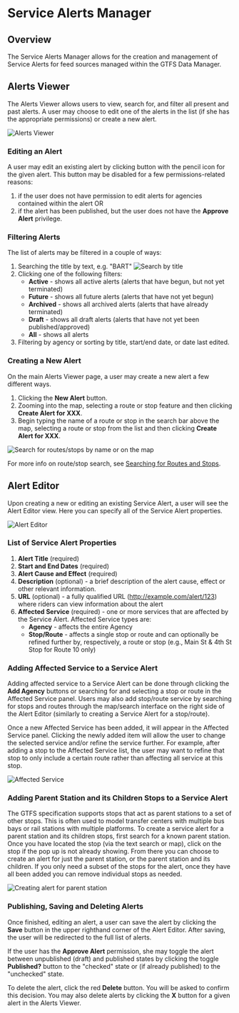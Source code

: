 # Service Alerts Manager

## Overview

The Service Alerts Manager allows for the creation and management of Service Alerts for feed sources managed within the GTFS Data Manager.

## Alerts Viewer

The Alerts Viewer allows users to view, search for, and filter all present and past alerts.  A user may choose to edit one of the alerts in the list (if she has the appropriate permissions) or create a new alert.

![Alerts Viewer](/img/alerts-viewer.png "Alerts Viewer")

### Editing an Alert

A user may edit an existing alert by clicking button with the pencil icon for the given alert.  This button may be disabled for a few permissions-related reasons:

1. if the user does not have permission to edit alerts for agencies contained within the alert OR
2. if the alert has been published, but the user does not have the **Approve Alert** privilege.

### Filtering Alerts

The list of alerts may be filtered in a couple of ways:

1. Searching the title by text, e.g. "BART"  ![Search by title](/img/filter-alerts.png "Search by title")  
2. Clicking one of the following filters:
    - **Active** - shows all active alerts (alerts that have begun, but not yet terminated)
    - **Future** - shows all future alerts (alerts that have not yet begun)
    - **Archived** - shows all archived alerts (alerts that have already terminated)
    - **Draft** - shows all draft alerts (alerts that have not yet been published/approved)
    - **All** - shows all alerts
3. Filtering by agency or sorting by title, start/end date, or date last edited.

### Creating a New Alert

On the main Alerts Viewer page, a user may create a new alert a few different ways.

1. Clicking the **New Alert** button.
2. Zooming into the map, selecting a route or stop feature and then clicking **Create Alert for XXX**.
3. Begin typing the name of a route or stop in the search bar above the map, selecting a route or stop from the list and then clicking **Create Alert for XXX**.

![Search for routes/stops by name or on the map](/img/gtfs-map-search-alert.png "Search for routes/stops by name or on the map")  

For more info on route/stop search, see [Searching for Routes and Stops](searching-routes-stops/).

## Alert Editor

Upon creating a new or editing an existing Service Alert, a user will see the Alert Editor view. Here you can specify all of the Service Alert properties.

![Alert Editor](/img/alert-editor.png "Alert Editor")  

### List of Service Alert Properties

1. **Alert Title** (required)
2. **Start and End Dates** (required)
3. **Alert Cause and Effect** (required)
4. **Description** (optional) - a brief description of the alert cause, effect or other relevant information.
5. **URL** (optional) - a fully qualified URL (http://example.com/alert/123) where riders can view information about the alert
6. **Affected Service** (required) - one or more services that are affected by the Service Alert.  Affected Service types are:
    - **Agency** - affects the entire Agency
    <!-- - **Mode** - affects an entire mode for a particular agency (e.g., all tram service for Muni) and can optionally apply to a single stop -->
    - **Stop/Route** - affects a single stop or route and can optionally be refined further by, respectively, a route or stop (e.g., Main St & 4th St Stop for Route 10 only)

### Adding Affected Service to a Service Alert

Adding affected service to a Service Alert can be done through clicking the **Add Agency** buttons or searching for and selecting a stop or route in the Affected Service panel. Users may also add stop/route service by searching for stops and routes through the map/search interface on the right side of the Alert Editor (similarly to creating a Service Alert for a stop/route).

Once a new Affected Service has been added, it will appear in the Affected Service panel. Clicking the newly added item will allow the user to change the selected service and/or refine the service further. For example, after adding a stop to the Affected Service list, the user may want to refine that stop to only include a certain route rather than affecting all service at this stop.

![Affected Service](/img/affected-service.png "Affected Service")

### Adding Parent Station and its Children Stops to a Service Alert
The GTFS specification supports stops that act as parent stations to a set of other stops. This is often used to model transfer centers with multiple bus bays or rail stations with multiple platforms. To create a service alert for a parent station and its children stops, first search for a known parent station. Once you have located the stop (via the text search or map), click on the stop if the pop up is not already showing. From there you can choose to create an alert for just the parent station, or the parent station and its children. If you only need a subset of the stops for the alert, once they have all been added you can remove individual stops as needed.

![Creating alert for parent station](/img/alerts-parent-station.png)

### Publishing, Saving and Deleting Alerts

Once finished, editing an alert, a user can save the alert by clicking the **Save** button in the upper righthand corner of the Alert Editor. After saving, the user will be redirected to the full list of alerts.

If the user has the **Approve Alert** permission, she may toggle the alert between unpublished (draft) and published states by clicking the toggle **Published?** button to the "checked" state or (if already published) to the "unchecked" state.

To delete the alert, click the red **Delete** button.  You will be asked to confirm this decision.  You may also delete alerts by clicking the **X** button for a given alert in the Alerts Viewer.
